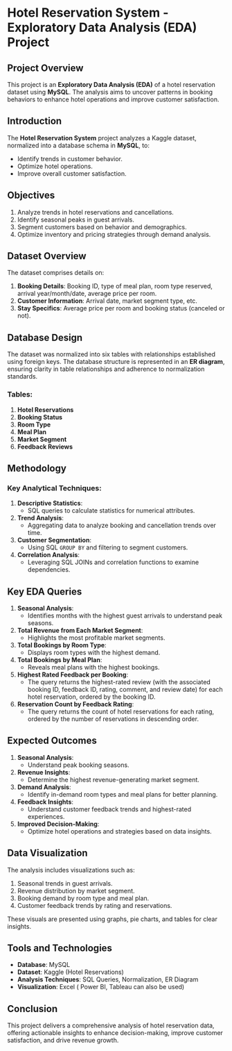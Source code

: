 # Hotel Reservation System - Exploratory Data Analysis (EDA) Project

## Project Overview
This project is an **Exploratory Data Analysis (EDA)** of a hotel reservation dataset using **MySQL**. The analysis aims to uncover patterns in booking behaviors to enhance hotel operations and improve customer satisfaction.

## Introduction
The **Hotel Reservation System** project analyzes a Kaggle dataset, normalized into a database schema in **MySQL**, to:
- Identify trends in customer behavior.
- Optimize hotel operations.
- Improve overall customer satisfaction.

## Objectives
1. Analyze trends in hotel reservations and cancellations.
2. Identify seasonal peaks in guest arrivals.
3. Segment customers based on behavior and demographics.
4. Optimize inventory and pricing strategies through demand analysis.

## Dataset Overview
The dataset comprises details on:
1. **Booking Details**: Booking ID, type of meal plan, room type reserved, arrival year/month/date, average price per room.
2. **Customer Information**: Arrival date, market segment type, etc.
3. **Stay Specifics**: Average price per room and booking status (canceled or not).

## Database Design
The dataset was normalized into six tables with relationships established using foreign keys. The database structure is represented in an **ER diagram**, ensuring clarity in table relationships and adherence to normalization standards.

### Tables:
1. **Hotel Reservations**
2. **Booking Status**
3. **Room Type**
4. **Meal Plan**
5. **Market Segment**
6. **Feedback Reviews**

## Methodology
### Key Analytical Techniques:
1. **Descriptive Statistics**:
   - SQL queries to calculate statistics for numerical attributes.
2. **Trend Analysis**:
   - Aggregating data to analyze booking and cancellation trends over time.
3. **Customer Segmentation**:
   - Using SQL `GROUP BY` and filtering to segment customers.
4. **Correlation Analysis**:
   - Leveraging SQL JOINs and correlation functions to examine dependencies.

## Key EDA Queries
1. **Seasonal Analysis**:
   - Identifies months with the highest guest arrivals to understand peak seasons.
2. **Total Revenue from Each Market Segment**:
   - Highlights the most profitable market segments.
3. **Total Bookings by Room Type**:
   - Displays room types with the highest demand.
4. **Total Bookings by Meal Plan**:
   - Reveals meal plans with the highest bookings.
5. **Highest Rated Feedback per Booking**:
   - The query returns the highest-rated review (with the associated booking ID, feedback ID, rating, comment, and review date) for each hotel reservation, ordered by the booking ID.
6. **Reservation Count by Feedback Rating**:
   - The query returns the count of hotel reservations for each rating, ordered by the number of reservations in descending order.
  

## Expected Outcomes
1. **Seasonal Analysis**:
   - Understand peak booking seasons.
2. **Revenue Insights**:
   - Determine the highest revenue-generating market segment.
3. **Demand Analysis**:
   - Identify in-demand room types and meal plans for better planning.
4. **Feedback Insights**:
   - Understand customer feedback trends and highest-rated experiences.
5. **Improved Decision-Making**:
   - Optimize hotel operations and strategies based on data insights.

## Data Visualization
The analysis includes visualizations such as:
1. Seasonal trends in guest arrivals.
2. Revenue distribution by market segment.
3. Booking demand by room type and meal plan.
4. Customer feedback trends by rating and reservations.

These visuals are presented using graphs, pie charts, and tables for clear insights.

## Tools and Technologies
- **Database**: MySQL
- **Dataset**: Kaggle (Hotel Reservations)
- **Analysis Techniques**: SQL Queries, Normalization, ER Diagram
- **Visualization**: Excel ( Power BI, Tableau can also be used)

## Conclusion
This project delivers a comprehensive analysis of hotel reservation data, offering actionable insights to enhance decision-making, improve customer satisfaction, and drive revenue growth.

